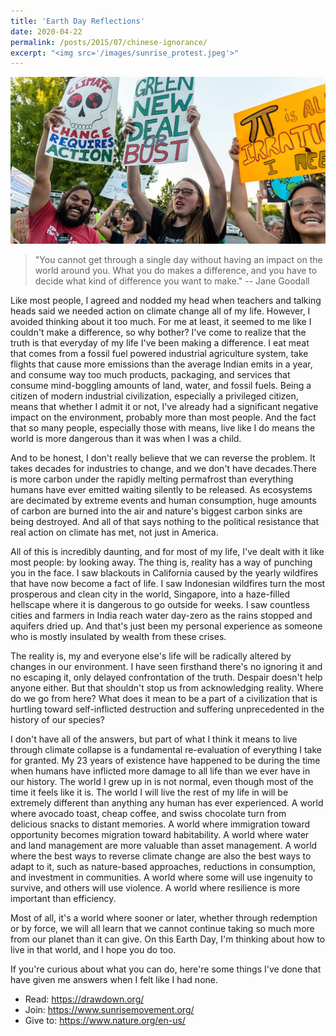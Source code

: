 ```yaml
---
title: 'Earth Day Reflections'
date: 2020-04-22
permalink: /posts/2015/07/chinese-ignorance/
excerpt: "<img src='/images/sunrise_protest.jpeg'>"
---
```


![alt_text](/images/sunrise_protest.jpeg)
<meta property="og:image" content="https://siddsach.github.io/images/china_coronavirus.jpeg" />

> "You cannot get through a single day without having an impact on the world around you. What you do makes a difference, and you have to decide what kind of difference you want to make." -- Jane Goodall

Like most people, I agreed and nodded my head when teachers and talking heads said we needed action on climate change all of my life. However, I avoided thinking about it too much. For me at least, it seemed to me like I couldn't make a difference, so why bother? I've come to realize that the truth is that everyday of my life I've been making a difference. I eat meat that comes from a fossil fuel powered industrial agriculture system, take flights that cause more emissions than the average Indian emits in a year, and consume way too much products, packaging, and services that consume mind-boggling amounts of land, water, and fossil fuels. Being a citizen of modern industrial civilization, especially a privileged citizen, means that whether I admit it or not, I've already had a significant negative impact on the environment, probably more than most people. And the fact that so many people, especially those with means, live like I do means the world is more dangerous than it was when I was a child.

And to be honest, I don't really believe that we can reverse the problem. It takes decades for industries to change, and we don't have decades.There is more carbon under the rapidly melting permafrost than everything humans have ever emitted waiting silently to be released. As ecosystems are decimated by extreme events and human consumption, huge amounts of carbon are burned into the air and nature's biggest carbon sinks are being destroyed. And all of that says nothing to the political resistance that real action on climate has met, not just in America. 

All of this is incredibly daunting, and for most of my life, I've dealt with it like most people: by looking away. The thing is, reality has a way of punching you in the face. I saw blackouts in California caused by the yearly wildfires that have now become a fact of life. I saw Indonesian wildfires turn the most prosperous and clean city in the world, Singapore, into a haze-filled hellscape where it is dangerous to go outside for weeks. I saw countless cities and farmers in India reach water day-zero as the rains stopped and aquifers dried up. And that's just been my personal experience as someone who is mostly insulated by wealth from these crises. 

The reality is, my and everyone else's life will be radically altered by changes in our environment. I have seen firsthand there's no ignoring it and no escaping it, only delayed confrontation of the truth. Despair doesn't help anyone either. But that shouldn't stop us from acknowledging reality. Where do we go from here? What does it mean to be a part of a civilization that is hurtling toward self-inflicted destruction and suffering unprecedented in the history of our species? 

I don't have all of the answers, but part of what I think it means to live through climate collapse is a fundamental re-evaluation of everything I take for granted. My 23 years of existence have happened to be during the time when humans have inflicted more damage to all life than we ever have in our history. The world I grew up in is not normal, even though most of the time it feels like it is. The world I will live the rest of my life in will be extremely different than anything any human has ever experienced. A world where avocado toast, cheap coffee, and swiss chocolate turn from delicious snacks to distant memories. A world where immigration toward opportunity becomes migration toward habitability. A world where water and land management are more valuable than asset management. A world where the best ways to reverse climate change are also the best ways to adapt to it, such as nature-based approaches, reductions in consumption, and investment in communities. A world where some will use ingenuity to survive, and others will use violence.  A world where resilience is more important than efficiency. 

Most of all, it's a world where sooner or later, whether through redemption or by force, we will all learn that we cannot continue taking so much more from our planet than it can give. On this Earth Day, I'm thinking about how to live in that world, and I hope you do too.

If you're curious about what you can do, here're some things I've done that have given me answers when I felt like I had none.

* Read: https://drawdown.org/
* Join: https://www.sunrisemovement.org/
* Give to: https://www.nature.org/en-us/
